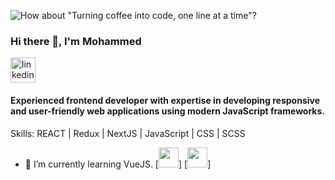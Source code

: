 ![How about "Turning coffee into code, one line at a time"?](https://media.licdn.com/dms/image/D5616AQHXRHAxtpAAjw/profile-displaybackgroundimage-shrink_350_1400/0/1667441141691?e=1683763200&v=beta&t=cfUm3TCPnxuhrOQPny-gSh9u0PYojXeXgqmY5bV6ucY)

### Hi there 👋, I'm Mohammed
[<img src='https://cdn.jsdelivr.net/npm/simple-icons@3.0.1/icons/linkedin.svg' alt='linkedin' height='40'>](https://www.linkedin.com/in/https://www.linkedin.com/in/mohammed-segval-466069162//)  
#### Experienced frontend developer with expertise in developing responsive and user-friendly web applications using modern JavaScript frameworks.

Skills: REACT | Redux | NextJS | JavaScript | CSS | SCSS

- 🔭 I’m currently learning VueJS.
[<img height="32" width="32" src="https://cdn.jsdelivr.net/npm/simple-icons@v8/icons/React.svg" />]
[<img height="32" width="32" src="https://unpkg.com/simple-icons@v8/icons/React.svg" />]
